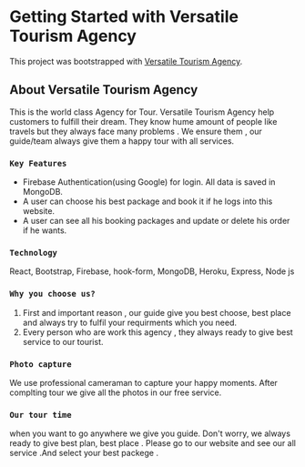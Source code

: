 # Getting Started with Versatile Tourism Agency

This project was bootstrapped with [Versatile Tourism Agency](https://versatile-tourism-agency.web.app/).

## About Versatile Tourism Agency

This is the world class Agency for Tour. Versatile Tourism Agency help customers to fulfill their dream. They know hume amount of people like travels but they always face many problems . We ensure them , our guide/team always give them a happy tour with all services.

### `Key Features`

* Firebase Authentication(using Google) for login. All data is saved in MongoDB.
* A user can choose his best package and book it if he logs into this website.
* A user can see all his booking packages and update or delete his order if he wants.

### `Technology `
React, Bootstrap, Firebase, hook-form, MongoDB, Heroku, Express, Node js

### `Why you choose us?`

1. First and important reason , our guide give you best choose, best place and always try to fulfil your requirments which you need. 
2. Every person who are work this  agency , they always ready to give best service to our tourist. 

### `Photo capture`

We use professional cameraman to capture your happy moments. After complting tour we give all the photos in our free service. 

### `Our tour time`

when you want to go anywhere we give you guide. Don't worry, we always ready to give best plan, best place . Please go to our website and see our all service .And select your best packege .
